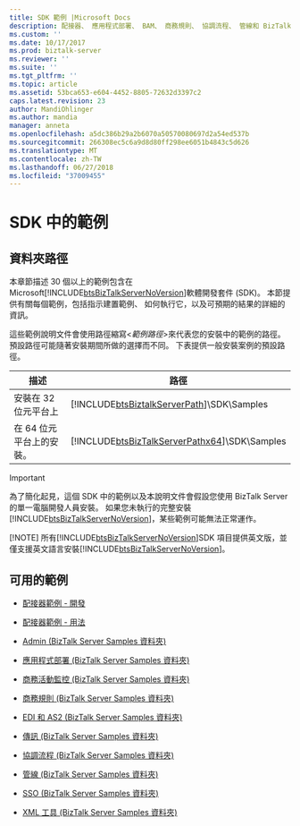 ```yaml
---
title: SDK 範例 |Microsoft Docs
description: 配接器、 應用程式部署、 BAM、 商務規則、 協調流程、 管線和 BizTalk Server 中提供的更多 SDK 範例
ms.custom: ''
ms.date: 10/17/2017
ms.prod: biztalk-server
ms.reviewer: ''
ms.suite: ''
ms.tgt_pltfrm: ''
ms.topic: article
ms.assetid: 53bca653-e604-4452-8805-72632d3397c2
caps.latest.revision: 23
author: MandiOhlinger
ms.author: mandia
manager: anneta
ms.openlocfilehash: a5dc386b29a2b6070a50570080697d2a54ed537b
ms.sourcegitcommit: 266308ec5c6a9d8d80ff298ee6051b4843c5d626
ms.translationtype: MT
ms.contentlocale: zh-TW
ms.lasthandoff: 06/27/2018
ms.locfileid: "37009455"
---
```

# <a name="samples-in-the-sdk"></a>SDK 中的範例

## <a name="folder-paths"></a>資料夾路徑
本章節描述 30 個以上的範例包含在 Microsoft[!INCLUDE[btsBizTalkServerNoVersion](../includes/btsbiztalkservernoversion-md.md)]軟體開發套件 (SDK)。 本節提供有關每個範例，包括指示建置範例、 如何執行它，以及可預期的結果的詳細的資訊。  

 這些範例說明文件會使用路徑縮寫\<*範例路徑*\>來代表您的安裝中的範例的路徑。 預設路徑可能隨著安裝期間所做的選擇而不同。 下表提供一般安裝案例的預設路徑。  


|            描述             |                                            路徑                                            |
|------------------------------------|--------------------------------------------------------------------------------------------|
|  安裝在 32 位元平台上   |    [!INCLUDE[btsBiztalkServerPath](../includes/btsbiztalkserverpath-md.md)]\SDK\Samples    |
| 在 64 位元平台上的安裝。 | [!INCLUDE[btsBizTalkServerPathx64](../includes/btsbiztalkserverpathx64-md.md)]\SDK\Samples |

> [!IMPORTANT]
>  為了簡化起見，這個 SDK 中的範例以及本說明文件會假設您使用 BizTalk Server 的單一電腦開發人員安裝。 如果您未執行的完整安裝[!INCLUDE[btsBizTalkServerNoVersion](../includes/btsbiztalkservernoversion-md.md)]，某些範例可能無法正常運作。  
> 
> [!NOTE]
>  所有[!INCLUDE[btsBizTalkServerNoVersion](../includes/btsbiztalkservernoversion-md.md)]SDK 項目提供英文版，並僅支援英文語言安裝[!INCLUDE[btsBizTalkServerNoVersion](../includes/btsbiztalkservernoversion-md.md)]。  

## <a name="available-samples"></a>可用的範例 

-   [配接器範例 - 開發](../core/adapter-samples-development.md)  

-   [配接器範例 - 用法](../core/adapter-samples-usage.md)  

-   [Admin (BizTalk Server Samples 資料夾)](../core/admin-biztalk-server-samples-folder.md)  

-   [應用程式部署 (BizTalk Server Samples 資料夾)](../core/application-deployment-biztalk-server-samples-folder.md)  

-   [商務活動監控 (BizTalk Server Samples 資料夾)](../core/business-activity-monitoring-biztalk-server-samples-folder.md)  

-   [商務規則 (BizTalk Server Samples 資料夾)](../core/business-rules-biztalk-server-samples-folder.md)  

-   [EDI 和 AS2 (BizTalk Server Samples 資料夾)](../core/edi-and-as2-biztalk-server-samples-folder.md)  

-   [傳訊 (BizTalk Server Samples 資料夾)](../core/messaging-biztalk-server-samples-folder.md)  

-   [協調流程 (BizTalk Server Samples 資料夾)](../core/orchestrations-biztalk-server-samples-folder.md)  

-   [管線 (BizTalk Server Samples 資料夾)](../core/pipelines-biztalk-server-samples-folder.md)  

-   [SSO (BizTalk Server Samples 資料夾)](../core/sso-biztalk-server-samples-folder.md)  

-   [XML 工具 (BizTalk Server Samples 資料夾)](../core/xml-tools-biztalk-server-samples-folder.md)